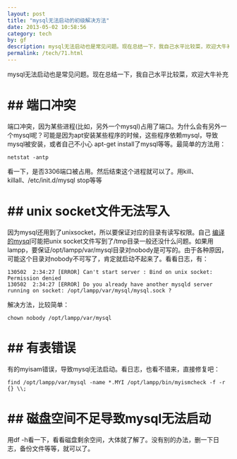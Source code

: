 ```yaml
---
layout: post
title: "mysql无法启动的初级解决方法"
date: 2013-05-02 10:58:56
category: tech
by: gf
description: mysql无法启动也是常见问题。现在总结一下，我自己水平比较菜，欢迎大牛补充端口冲突端口冲突，因为某些进程(比如，另外一个mysql)占用了端口。为什么会有另外一个mysql呢？可能是因
permalink: /tech/71.html
---
```

mysql无法启动也是常见问题。现在总结一下，我自己水平比较菜，欢迎大牛补充

#  ## 端口冲突 ###

端口冲突，因为某些进程(比如，另外一个mysql)占用了端口。为什么会有另外一个mysql呢？可能是因为apt安装某些程序的时候，这些程序依赖mysql，导致mysql被安装，或者自己不小心 apt-get install了mysql等等。最简单的方法用：

    netstat -antp

看一下，是否3306端口被占用。然后结束这个进程就可以了。用kill、killall、/etc/init.d/mysql stop等等

#  ## unix socket文件无法写入 ###

因为mysql还用到了unixsocket，所以要保证对应的目录有读写权限。自己 [编译的mysql][mysql]可能把unix socket文件写到了/tmp目录一般还没什么问题。如果用lampp，要保证/opt/lampp/var/mysql目录对nobody是可写的。由于各种原因，可能这个目录对nobody不可写了，肯定就启动不起来了。看看日志，有：

    130502  2:34:27 [ERROR] Can't start server : Bind on unix socket: Permission denied
    130502  2:34:27 [ERROR] Do you already have another mysqld server running on socket: /opt/lampp/var/mysql/mysql.sock ?

解决方法，比较简单：

    chown nobody /opt/lampp/var/mysql

#  ## 有表错误 ###

有的myisam错误，导致mysql无法启动。看日志，也看不错来，直接修复吧：

    find /opt/lampp/var/mysql -name *.MYI /opt/lampp/bin/myismcheck -f -r {} \\;

#  ## 磁盘空间不足导致mysql无法启动 ###

用df -h看一下，看看磁盘剩余空间，大体就了解了。没有别的办法，删一下日志，备份文件等等，就可以了。


[mysql]: /521.html
